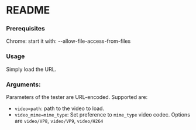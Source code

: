 README
======


### Prerequisites

Chrome: start it with: --allow-file-access-from-files

### Usage

Simply load the URL.


### Arguments:

Parameters of the tester are URL-encoded.
Supported are:

* `video=path`: path to the video to load.
* `video_mime=mime_type`: Set preference to `mime_type` video codec. Options are `video/VP8`, `video/VP9`, `video/H264`

